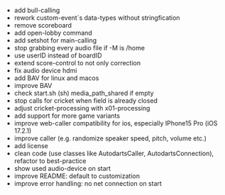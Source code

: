 - add bull-calling
- rework custom-event`s data-types without stringfication
- remove scoreboard
- add open-lobby command
- add setshot for main-calling
- stop grabbing every audio file if -M is /home
- use userID instead of boardID
- extend score-control to not only correction
- fix audio device hdmi
- add BAV for linux and macos
- improve BAV
- check start.sh (sh) media_path_shared if empty
- stop calls for cricket when field is already closed
- adjust cricket-processing with x01-processing
- add support for more game variants
- improve web-caller compatibility for ios, especially IPhone15 Pro (iOS 17.2.1)
- improve caller (e.g. randomize speaker speed, pitch, volume etc.)
- add license
- clean code (use classes like AutodartsCaller, AutodartsConnection), refactor to best-practice
- show used audio-device on start
- improve README: default to customization
- improve error handling: no net connection on start